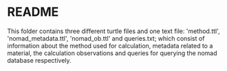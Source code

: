 # README

This folder contains three different turtle files and one text file: 'method.ttl', 'nomad_metadata.ttl', 'nomad_ob.ttl' and queries.txt; which consist of information about the method used for calculation, 
metadata related to a material, the calculation observations and queries for querying the nomad database respectively. 
